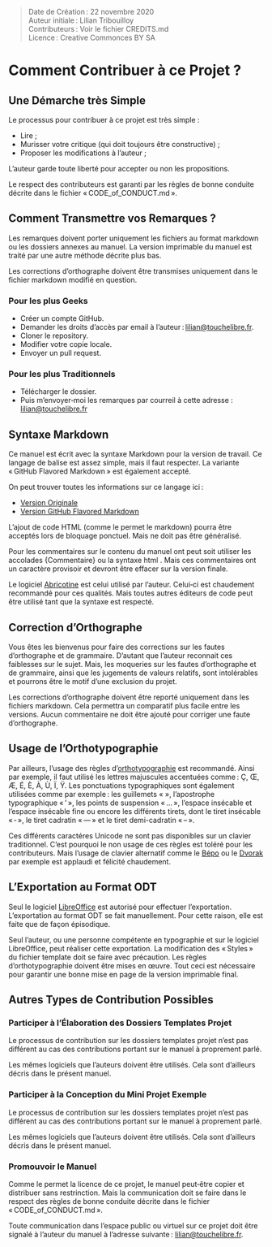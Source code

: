 > Date de Création : 22 novembre 2020<br>
> Auteur initiale : Lilian Tribouilloy<br>
> Contributeurs : Voir le fichier CREDITS.md<br>
> Licence : Creative Commonces BY SA<br>

# Comment Contribuer à ce Projet ?


## Une Démarche très Simple

Le processus pour contribuer à ce projet est très simple :
* Lire ;
* Murisser votre critique (qui doit toujours être constructive) ;
* Proposer les modifications à l’auteur ;

L’auteur garde toute liberté pour accepter ou non les propositions.

Le respect des contributeurs est garanti par les règles de bonne conduite décrite dans le fichier « CODE_of_CONDUCT.md ».


## Comment Transmettre vos Remarques ?

Les remarques doivent porter uniquement les fichiers au format markdown ou les dossiers annexes au manuel. La version imprimable du manuel est traité par une autre méthode décrite plus bas.

Les corrections d’orthographe doivent être transmises uniquement dans le fichier markdown modifié en question.

### Pour les plus Geeks

* Créer un compte GitHub.
* Demander les droits d’accès par email à l’auteur : lilian@touchelibre.fr.
* Cloner le repository.
* Modifier votre copie locale.
* Envoyer un pull request.

### Pour les plus Traditionnels

* Télécharger le dossier.
* Puis m’envoyer‑moi les remarques par courreil à cette adresse : lilian@touchelibre.fr


## Syntaxe Markdown

Ce manuel est écrit avec la syntaxe Markdown pour la version de travail. Ce langage de balise est assez simple, mais il faut respecter. La variante « GitHub Flavored Markdown » est également accepté.

On peut trouver toutes les informations sur ce langage ici :
* [Version Originale](https://daringfireball.net/projects/markdown/)
* [Version GitHub Flavored Markdown](https://github.github.com/gfm/)

L’ajout de code HTML (comme le permet le markdown) pourra être acceptés lors de bloquage ponctuel. Mais ne doit pas être généralisé.

Pour les commentaires sur le contenu du manuel ont peut soit utiliser les accolades {Commentaire} ou la syntaxe html <!--Commentaire-->. Mais ces commentaires ont un caractère provisoir et devront être effacer sur la version finale.

Le logiciel [Abricotine](http://abricotine.brrd.fr/) est celui utilisé par l’auteur. Celui‑ci est chaudement recommandé pour ces qualités. Mais toutes autres éditeurs de code peut être utilisé tant que la syntaxe est respecté.


## Correction d’Orthographe

Vous êtes les bienvenus pour faire des corrections sur les fautes d’orthographe et de grammaire. D’autant que l’auteur reconnait ces faiblesses sur le sujet. Mais, les moqueries sur les fautes d’orthographe et de grammaire, ainsi que les jugements de valeurs relatifs, sont intolérables et pourrons être le motif d’une exclusion du projet.

Les corrections d’orthographe doivent être reporté uniquement dans les fichiers markdown. Cela permettra un comparatif plus facile entre les versions. Aucun commentaire ne doit être ajouté pour corriger une faute d’orthographe.


## Usage de l’Orthotypographie

Par ailleurs, l’usage des règles d’[orthotypographie](http://www.orthotypographie.fr/) est recommandé. Ainsi par exemple, il faut utilisé les lettres majuscules accentuées comme : Ç, Œ, Æ, É, È, À, Ù, Ï, Ÿ. Les ponctuations typographiques sont également utilisées comme par exemple : les guillemets « », l’apostrophe typographique « ’ », les points de suspension « … », l’espace insécable et l’espace insécable fine ou encore les différents tirets, dont le tiret insécable « ‑ », le tiret cadratin « — » et le tiret demi-cadratin « – ».

Ces différents caractéres Unicode ne sont pas disponibles sur un clavier traditionnel. C’est pourquoi le non usage de ces règles est toléré pour les contributeurs. Mais l’usage de clavier alternatif comme le [Bépo](https://bepo.fr/wiki/Accueil) ou le [Dvorak](https://fr.wikipedia.org/wiki/Disposition_Dvorak) par exemple est applaudi et félicité chaudement.


## L’Exportation au Format ODT

Seul le logiciel [LibreOffice](https://fr.libreoffice.org/) est autorisé pour effectuer l’exportation. L’exportation au format ODT se fait manuellement. Pour cette raison, elle est faite que de façon épisodique.

Seul l’auteur, ou une personne compétente en typographie et sur le logiciel LibreOffice, peut réaliser cette exportation. La modification des « Styles » du fichier template doit se faire avec précaution. Les règles d’orthotypographie doivent être mises en œuvre. Tout ceci est nécessaire pour garantir une bonne mise en page de la version imprimable final.


## Autres Types de Contribution Possibles

### Participer à l’Élaboration des Dossiers Templates Projet

Le processus de contribution sur les dossiers templates projet n’est pas différent au cas des contributions portant sur le manuel à proprement parlé.

Les mêmes logiciels que l’auteurs doivent être utilisés. Cela sont d’ailleurs décris dans le présent manuel.


### Participer à la Conception du Mini Projet Exemple

Le processus de contribution sur les dossiers templates projet n’est pas différent au cas des contributions portant sur le manuel à proprement parlé.

Les mêmes logiciels que l’auteurs doivent être utilisés. Cela sont d’ailleurs décris dans le présent manuel.


### Promouvoir le Manuel

Comme le permet la licence de ce projet, le manuel peut‑être copier et distribuer sans restrinction. Mais la communication doit se faire dans le respect des règles de bonne conduite décrite dans le fichier « CODE_of_CONDUCT.md ».

Toute communication dans l’espace public ou virtuel sur ce projet doit être signalé à l’auteur du manuel à l’adresse suivante : lilian@touchelibre.fr.


